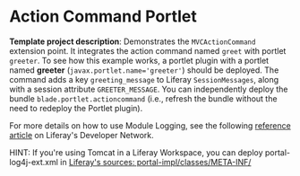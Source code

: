 # Action Command Portlet

**Template project description**: Demonstrates the `MVCActionCommand` extension
point. It integrates the action command named `greet` with portlet `greeter`. To
see how this example works, a portlet plugin with a portlet named **greeter**
(`javax.portlet.name='greeter'`) should be deployed. The command adds a key
`greeting_message` to Liferay `SessionMessages`, along with a session attribute
`GREETER_MESSAGE`. You can independently deploy the bundle
`blade.portlet.actioncommand` (i.e., refresh the bundle without the need to
redeploy the Portlet plugin).

For more details on how to use Module Logging, see the following
[reference article](https://dev.liferay.com/develop/tutorials/-/knowledge_base/7-0/adjusting-module-logging)
on Liferay's Developer Network.

HINT: If you're using Tomcat in a Liferay Workspace, you can deploy portal-log4j-ext.xml in [Liferay's sources: portal-impl/classes/META-INF/](https://github.com/liferay/liferay-blade-samples/tree/master/liferay-workspace/configs/common/tomcat-8.0.32/webapps/ROOT/WEB-INF/classes/META-INF/)